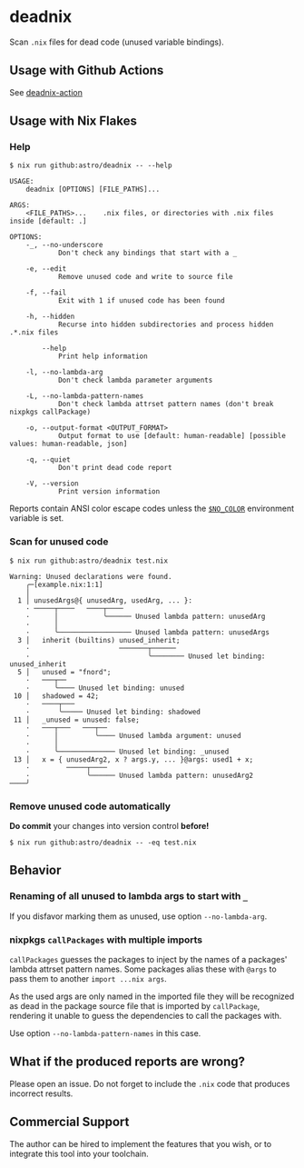 # deadnix

Scan `.nix` files for dead code (unused variable bindings).

## Usage with Github Actions

See [deadnix-action](https://github.com/astro/deadnix-action)


## Usage with Nix Flakes

### Help

```
$ nix run github:astro/deadnix -- --help
```

```
USAGE:
    deadnix [OPTIONS] [FILE_PATHS]...

ARGS:
    <FILE_PATHS>...    .nix files, or directories with .nix files inside [default: .]

OPTIONS:
    -_, --no-underscore
            Don't check any bindings that start with a _

    -e, --edit
            Remove unused code and write to source file

    -f, --fail
            Exit with 1 if unused code has been found

    -h, --hidden
            Recurse into hidden subdirectories and process hidden .*.nix files

        --help
            Print help information

    -l, --no-lambda-arg
            Don't check lambda parameter arguments

    -L, --no-lambda-pattern-names
            Don't check lambda attrset pattern names (don't break nixpkgs callPackage)

    -o, --output-format <OUTPUT_FORMAT>
            Output format to use [default: human-readable] [possible values: human-readable, json]

    -q, --quiet
            Don't print dead code report

    -V, --version
            Print version information
```

Reports contain ANSI color escape codes unless the
[`$NO_COLOR`](https://no-color.org/) environment variable is set.

### Scan for unused code

```
$ nix run github:astro/deadnix test.nix
```

```
Warning: Unused declarations were found.
    ╭─[example.nix:1:1]
    │
  1 │ unusedArgs@{ unusedArg, usedArg, ... }:
    · ─────┬────   ────┬────
    ·      │           ╰────── Unused lambda pattern: unusedArg
    ·      │
    ·      ╰────────────────── Unused lambda pattern: unusedArgs
  3 │   inherit (builtins) unused_inherit;
    ·                      ───────┬──────
    ·                             ╰──────── Unused let binding: unused_inherit
  5 │   unused = "fnord";
    ·   ───┬──
    ·      ╰──── Unused let binding: unused
 10 │   shadowed = 42;
    ·   ────┬───
    ·       ╰───── Unused let binding: shadowed
 11 │   _unused = unused: false;
    ·   ───┬───   ───┬──
    ·      │         ╰──── Unused lambda argument: unused
    ·      │
    ·      ╰────────────── Unused let binding: _unused
 13 │   x = { unusedArg2, x ? args.y, ... }@args: used1 + x;
    ·         ─────┬────
    ·              ╰────── Unused lambda pattern: unusedArg2
────╯
```


### Remove unused code automatically

**Do commit** your changes into version control **before!**

```
$ nix run github:astro/deadnix -- -eq test.nix
```

## Behavior

### Renaming of all unused to lambda args to start with `_`

If you disfavor marking them as unused, use option `--no-lambda-arg`.


### nixpkgs `callPackages` with multiple imports

`callPackages` guesses the packages to inject by the names of a
packages' lambda attrset pattern names. Some packages alias these with
`@args` to pass them to another `import ...nix args`.

As the used args are only named in the imported file they will be
recognized as dead in the package source file that is imported by
`callPackage`, rendering it unable to guess the dependencies to call
the packages with.

Use option `--no-lambda-pattern-names` in this case.


## What if the produced reports are wrong?

Please open an issue. Do not forget to include the `.nix` code that
produces incorrect results.


## Commercial Support

The author can be hired to implement the features that you wish, or to
integrate this tool into your toolchain.
